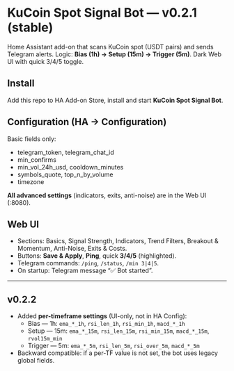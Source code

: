 # KuCoin Spot Signal Bot — v0.2.1 (stable)

Home Assistant add-on that scans KuCoin spot (USDT pairs) and sends Telegram alerts.
Logic: **Bias (1h) → Setup (15m) → Trigger (5m)**. Dark Web UI with quick 3/4/5 toggle.

## Install
Add this repo to HA Add-on Store, install and start **KuCoin Spot Signal Bot**.

## Configuration (HA → Configuration)
Basic fields only:
- telegram_token, telegram_chat_id
- min_confirms
- min_vol_24h_usd, cooldown_minutes
- symbols_quote, top_n_by_volume
- timezone

**All advanced settings** (indicators, exits, anti-noise) are in the Web UI (:8080).

## Web UI
- Sections: Basics, Signal Strength, Indicators, Trend Filters, Breakout & Momentum, Anti-Noise, Exits & Costs.
- Buttons: **Save & Apply**, **Ping**, quick **3/4/5** (highlighted).
- Telegram commands: `/ping`, `/status`, `/min 3|4|5`.
- On startup: Telegram message “✅ Bot started”.


---
## v0.2.2
- Added **per-timeframe settings** (UI-only, not in HA Config):
  - Bias — 1h: `ema_*_1h`, `rsi_len_1h`, `rsi_min_1h`, `macd_*_1h`
  - Setup — 15m: `ema_*_15m`, `rsi_len_15m`, `rsi_min_15m`, `macd_*_15m`, `rvol15m_min`
  - Trigger — 5m: `ema_*_5m`, `rsi_len_5m`, `rsi_over_5m`, `macd_*_5m`
- Backward compatible: if a per-TF value is not set, the bot uses legacy global fields.

